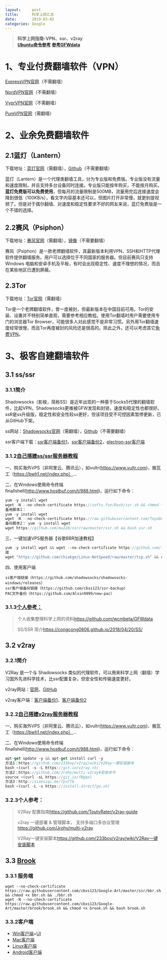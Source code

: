 ```yaml
---
layout:     post
title:      科学上网汇总
date:       2019-03-02
categories: Google
---
```


>**科学上网指南-VPN、ssr、v2ray**   
>**[Ubuntu命令参考](https://github.com/cbxs123/Google-Art)**
>**[参考GFWdata](https://github.com/wcmbeta/GFWdata)**

# 1、专业付费翻墙软件（VPN）

[ExpressVPN官网](https://www.fanqiangzhe.com/go/expressvpn)（不需翻墙）

[NordVPN官网](https://www.fanqiangzhe.com/go/nordvpn-cn)（不需翻墙）

[VyprVPN官网](https://www.fanqiangzhe.com/go/vyprvpn-cn)（不需翻墙）

[PureVPN官网](http://www.fanqiangzhe.com/go/purevpn)（需翻墙）

# 2、业余免费翻墙软件

## 2.1蓝灯（Lantern）

下载地址：[蓝灯官网](https://getlantern.org/)（需翻墙），[Github](https://github.com/getlantern/forum#%E8%93%9D%E7%81%AFlantern%E6%9C%80%E6%96%B0%E7%89%88%E6%9C%AC%E4%B8%8B%E8%BD%BD)（不需要翻墙）

蓝灯（Lantern）是一个代理类翻墙工具，分为专业版和免费版。专业版没有流量和速度限制，并且支持多台设备同时连接。专业版只能按年购买，不能按月购买。**蓝灯免费版可以免费使用**，但每月的流量限制是500MB，流量用完后连接速度会降到很低（100KB/s），看文字内容基本还可以，但图片打开非常慢，就更别提视频了。但是对于偶尔翻墙、对速度和稳定性要求不好的网友来说，蓝灯免费版是一个不错的选择。

## 2.2赛风（Psiphon）

下载地址：[赛风官网](https://psiphon.ca/zh/download.html)（需翻墙），[镜像](https://s3.amazonaws.com/0ozb-6kaj-r0p8/zh/download.html)（不需要翻墙）

赛风（Psiphon）是一款老牌翻墙软件，其最新版本利用VPN、SSH和HTTP代理软件提供翻墙服务。用户可以选择位于不同国家的服务器。但目前赛风只支持 Windows 电脑和安卓手机及平板，有时会出现稳定性、速度不理想的情况，而且在某些地区已遭到屏蔽。

## 2.3Tor

下载地址：[Tor官网](https://www.torproject.org/download/download-easy.html)（需翻墙）

Tor是一个老牌翻墙软件，曾一度被封，但最新版本在中国目前可用。Tor的安装、设置并不特别简单直观，需要参考相应教程。使用Tor翻墙时用户需要使用专门的浏览器Tor Browser，可能很多人对此感觉不是非常习惯。另外用Tor翻墙速度经常很慢，而且Tor再度被封的风险还是很高的。除此之外，还可以考虑其它[免费VPN](https://www.fanqiangzhe.com/post/free-vpn-guide/)。

# 3、极客自建翻墙软件

## 3.1 ss/ssr

### 3.1.1简介

Shadowsocks（影梭，简称SS）是近年出现的一种基于Socks5代理的翻墙软件，比起VPN，Shadowsocks更难被GFW发现和封锁，速度和稳定性也都很好。ssR是ss升级版，稳定性和安全性较ss更好，但该项目受不可控因素暂停更新，已从GitHub下架。

ss网站：[Shadowsocks官网](https://shadowsocks.org/)（需翻墙），[Github](https://github.com/shadowsocks)（不需要翻墙）

ssr客户端下载：[ssr客户端备份1](https://github.com/zyfworks/ssr-backup)，[ssr客户端备份2](https://ssr.tools/175)，[electron-ssr客户端](https://github.com/erguotou520/electron-ssr)

### 3.1.2[自己搭建ss/ssr服务器教程](https://github.com/shadowsocks/shadowsocks-windows/issues/1709)

一、购买海外VPS（非阿里云、腾讯云），如vultr(https://www.vultr.com)、搬瓦工（https://bwh1.net/index.php）...

二、在Windows使用命令终端finallshell(http://www.hostbuf.com/t/988.html)，运行如下命令：

```javascript
yum -y install wget 
wget -N --no-check-certificate https://softs.fun/Bash/ssr.sh && chmod +x ssr.sh && bash ssr.sh 
备用脚本1： 
yum -y install wget 
wget -N --no-check-certificate https://raw.githubusercontent.com/ToyoDAdoubi/doubi/master/ssr.sh && chmod +x ssr.sh && bash ssr.sh 
备份脚本2： yum -y install wget 
wget https://github.com/mu228/ssr/raw/master/ssr.sh && bash ssr.sh 
```

三、一键加速VPS服务器【谷歌BBR加速教程】

```javascript
yum -y install wget && wget --no-check-certificate https://github.com/teddysun/across/raw/master/bbr.sh && chmod +x bbr.sh && bash ./bbr.sh 
或
wget "https://github.com/chiakge/Linux-NetSpeed/raw/master/tcp.sh" && chmod +x tcp.sh && ./tcp.sh
```

四、使用客户端

```
ss客户端链接（https://github.com/shadowsocks/shadowsocks-windows/releases） 
ssr客户端备份链接（https://github.com/cbxs123/ssr-backup） 
PAC文件备份（https://github.com/Alvin9999/new-pac） 
```

### 3.1.3[个人参考：](ssr://NDUuMzIuMTA2LjIzNDoxOTQyMjphdXRoX2NoYWluX2I6YWVzLTI1Ni1jZmI4OnBsYWluOk5uWm5aV1J6ZVhreU1nLz9vYmZzcGFyYW09)

> 个人收集整理科学上网的资料<https://github.com/wcmbeta/GFWdata>
>
> SS/SSR 简介<https://congcong0806.github.io/2018/04/20/SS/>



## 3.2 v2ray

### 3.2.1简介

V2Ray 是一个与 Shadowsocks 类似的代理软件，可以用来科学上网（翻墙）学习国外先进科学技术，比ssr配置复杂，但安全性和传输速度更好。

v2ray网站：[官网](https://toutyrater.github.io/)，[GitHub](https://github.com/topics/v2ray)

v2ray客户端：[客户端备份1](https://www.lutizi.com/v2rayclients/)、[客户端备份2](http://xiaosiqi.me/?p=776)

### 3.2.2[自己搭建v2ray服务器教程](http://xiaosiqi.me/?p=776)

一、购买海外VPS（非阿里云、腾讯云），如vultr(https://www.vultr.com)、搬瓦工（https://bwh1.net/index.php）...

二、在Windows使用命令终端finallshell(http://www.hostbuf.com/t/988.html)，运行如下命令：

```javascript
apt-get update -y && apt-get install curl -y 
方法1：https://github.com/233boy/v2ray/wiki/V2Ray一键安装脚本 
bash <(curl -s -L https://git.io/v2ray.sh) 
方法2：https://github.com/Jrohy/multi-v2ray#安装命令 
source <(curl -sL https://git.io/fNgqx) 
方法3：http://xiaosiqi.me/?p=776 
bash <(curl -L -s https://install.direct/go.sh) 
```

### 3.2.3个人参考：

> V2Ray 配置指南<https://github.com/ToutyRater/v2ray-guide>
>
> v2ray 一键部署 & 管理脚本， 支持多端口多协议管理<https://github.com/Jrohy/multi-v2ray>
>
> V2Ray一键安装脚本<https://github.com/233boy/v2ray/wiki/V2Ray一键安装脚本>



## 3.3 [Brook](https://github.com/txthinking/brook/releases)

### 3.3.1 服务端

```
wget --no-check-certificate https://raw.githubusercontent.com/cbxs123/Google-Art/master/ssr/bbr.sh && chmod +x bbr.sh && ./bbr.sh 
wget -N --no-check-certificate https://raw.githubusercontent.com/cbxs123/Google-Art/master/brook/brook.sh && chmod +x brook.sh && bash brook.sh
```

###  3.3.2客户端

- [Win客户端](https://github.com/txthinking/brook/releases/download/v20190401/brook_windows_amd64.exe)+[UI](https://raw.githubusercontent.com/cbxs123/Google-Art/master/brook/Brook_Tools.exe)
- [Mac客户端](https://github.com/txthinking/brook/releases/download/v20190401/Brook.dmg)
- [Linux客户端](https://github.com/txthinking/brook/releases/download/v20190401/brook_linux_arm64)
- [Android客户端](https://github.com/txthinking/brook/releases/download/v20190401/Brook.apk)




